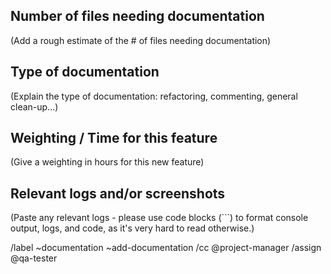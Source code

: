 ## Number of files needing documentation

(Add a rough estimate of the # of files needing documentation)

## Type of documentation

(Explain the type of documentation: refactoring, commenting, general clean-up...)

## Weighting / Time for this feature

(Give a weighting in hours for this new feature)

## Relevant logs and/or screenshots

(Paste any relevant logs - please use code blocks (```) to format console output, logs, and code, as
it's very hard to read otherwise.)


/label ~documentation ~add-documentation
/cc @project-manager
/assign @qa-tester
